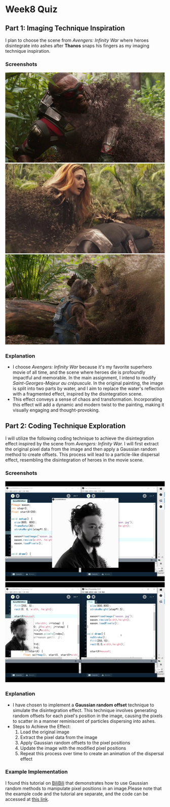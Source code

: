 # Week8 Quiz

## Part 1: Imaging Technique Inspiration

I plan to choose the scene from *Avengers: Infinity War* where heroes disintegrate into ashes after **Thanos** snaps his fingers as my imaging technique inspiration. 

### Screenshots
![An image of Falcon's Death](assets/Sam.png)
![An image of Scarlet Witch's Death](assets/Wanda.png)
![An image of Groot's Death](assets/Groot.png)

### Explanation
- I choose *Avengers: Infinity War* because it's my favorite superhero movie of all time, and the scene where heroes die is profoundly impactful and memorable.
In the main assignment, I intend to modify *Saint-Georges-Majeur au crépuscule.* In the original painting, the image is split into two parts by water, and I aim to replace the water's reflection with a fragmented effect, inspired by the disintegration scene.
- This effect conveys a sense of chaos and transformation. Incorporating this effect will add a dynamic and modern twist to the painting, making it visually engaging and thought-provoking.

## Part 2: Coding Technique Exploration

I will utilize the following coding technique to achieve the disintegration effect inspired by the scene from *Avengers: Infinity War.* I will first extract the original pixel data from the image and then apply a Gaussian random method to create offsets. This process will lead to a particle-like dispersal effect, resembling the disintegration of heroes in the movie scene.

### Screenshots
![An image of a Screenshot of the Tutorial](assets/tut1.png)
![An image of a Screenshot of the Tutorial](assets/tut2.png)

### Explanation
- I have chosen to implement a **Gaussian random offset** technique to simulate the disintegration effect. This technique involves generating random offsets for each pixel's position in the image, causing the pixels to scatter in a manner reminiscent of particles dispersing into ashes.
- Steps to Achieve the Effect:
  1. Load the original image
  2. Extract the pixel data from the image
  3. Apply Gaussian random offsets to the pixel positions
  4. Update the image with the modified pixel positions
  5. Repeat this process over time to create an animation of the dispersal effect

### Example Implementation
I found this tutorial on [BiliBili](https://www.bilibili.com/video/BV1au411e7Rn/?spm_id_from=333.337.search-card.all.click&vd_source=3d9c66c53e876814f790d204d2a5c4e8) that demonstrates how to use Gaussian random methods to manipulate pixel positions in an image.Please note that the example code and the tutorial are separate, and the code can be accessed at [this link](https://wwc.lanzoum.com/iW2SI070zjyb).